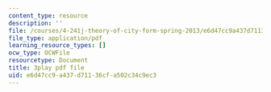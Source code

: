 ```yaml
---
content_type: resource
description: ''
file: /courses/4-241j-theory-of-city-form-spring-2013/e6d47cc9a437d71136cfa502c34c9ec3_4DX9GM_kZmc.pdf
file_type: application/pdf
learning_resource_types: []
ocw_type: OCWFile
resourcetype: Document
title: 3play pdf file
uid: e6d47cc9-a437-d711-36cf-a502c34c9ec3
---
```

